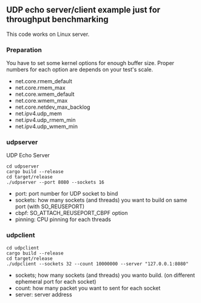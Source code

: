 ## UDP echo server/client example just for throughput benchmarking

This code works on Linux server.

### Preparation

You have to set some kernel options for enough buffer size.
Proper numbers for each option are depends on your test's scale.

- net.core.rmem_default
- net.core.rmem_max
- net.core.wmem_default
- net.core.wmem_max
- net.core.netdev_max_backlog
- net.ipv4.udp_mem
- net.ipv4.udp_rmem_min
- net.ipv4.udp_wmem_min

### udpserver

UDP Echo Server

```
cd udpserver
cargo build --release
cd target/release
./udpserver --port 8080 --sockets 16
```

- port: port number for UDP socket to bind
- sockets: how many sockets (and threads) you want to build on same port (with SO_REUSEPORT)
- cbpf: SO_ATTACH_REUSEPORT_CBPF option
- pinning: CPU pinning for each threads


### udpclient

```
cd udpclient
cargo build --release
cd target/release
./udpclient --sockets 32 --count 10000000 --server "127.0.0.1:8080"
```

- sockets; how many sockets (and threads) you wanto build. (on different ephemeral port for each socket)
- count: how many packet you want to sent for each socket
- server: server address
